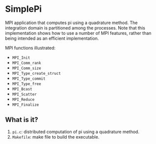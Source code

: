 # SimplePi
MPI application that computes pi using a quadrature method.  The
integration domain is partitioned among the processes.  Note that this
implementation shows how to use a number of MPI features, rather than
being intended as an efficient implementation.

MPI functions illustrated:
* `MPI_Init`
* `MPI_Comm_rank`
* `MPI_Comm_size`
* `MPI_Type_create_struct`
* `MPI_Type_commit`
* `MPI_Type_free`
* `MPI_Bcast`
* `MPI_Scatter`
* `MPI_Reduce`
* `MPI_Finalize`

## What is it?
1. `pi.c`: distributed computation of pi using a quadrature method.
1. `Makefile`: make file to build the executable.
